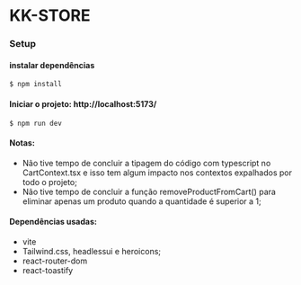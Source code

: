 # KK-STORE

### Setup

#### instalar dependências
`$ npm install`

#### Iniciar o projeto: http://localhost:5173/ 
`$ npm run dev`


#### Notas:
- Não tive tempo de concluir a tipagem do código com typescript no CartContext.tsx e isso tem algum impacto nos contextos expalhados por todo o projeto;
- Não tive tempo de concluir a função removeProductFromCart() para eliminar apenas um produto quando a quantidade é superior a 1;

#### Dependências usadas:
- vite
- Tailwind.css, headlessui e heroicons;
- react-router-dom
- react-toastify
